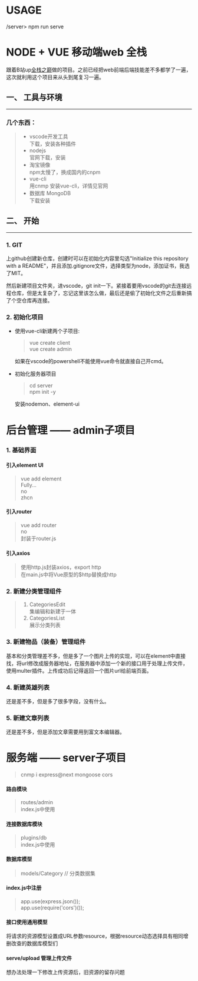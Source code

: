 # USAGE
/server> npm run serve


# NODE + VUE 移动端web 全栈

跟着B站up[全栈之巅](https://space.bilibili.com/341919508)做的项目。之前已经把web前端后端技能差不多都学了一遍，这次就利用这个项目来从头到尾复习一遍。

## 一、 工具与环境
---
### 几个东西：
> + vscode开发工具  
> 下载，安装各种插件
> + nodejs  
> 官网下载，安装
> + 淘宝镜像  
> npm太慢了，换成国内的cnpm  
> + vue-cli  
> 用cnmp 安装vue-cli，详情见官网
> + 数据库 MongoDB  
> 下载安装  

## 二、 开始
---
### 1. GIT  
上github创建新仓库，创建时可以在初始化内容里勾选"Initialize this repository with a README"，并且添加.gitignore文件，选择类型为node，添加证书，我选了MIT。   

然后新建项目文件夹，进vscode，git init一下。紧接着要用vscode的git去连接远程仓库，但是太复杂了，忘记这里该怎么做，最后还是偷了初始化文件之后重新搞了个空仓库再连接。

### 2. 初始化项目 
+ 使用vue-cli新建两个子项目:   
  > vue create client   
  > vue create admin   

  如果在vscode的powershell不能使用vue命令就直接自己开cmd。

+ 初始化服务器项目
  > cd server   
  > npm init -y   

  安装nodemon、element-ui

# 后台管理 —— admin子项目
### 1. 基础界面
#### 引入element UI  
  > vue add element  
  > Fully...  
  > no  
  > zhcn  
#### 引入router  
  > vue add router  
  > no  
  封装于router.js
#### 引入axios  
  > 使用http.js封装axios，export http  
  > 在main.js中将Vue原型的$http替换成http  

### 2. 新建分类管理组件
  > 1. CategoriesEdit    
  > 集编辑和新建于一体   
  > 2. CategoriesList   
  > 展示分类列表   
### 3. 新建物品（装备）管理组件
  基本和分类管理差不多，但是多了一个图片上传的实现，可以在element中直接找，将url修改成服务器地址，在服务器中添加一个新的接口用于处理上传文件，使用multer插件。上传成功后记得返回一个图片url给前端页面。
### 4. 新建英雄列表
  还是差不多，但是多了很多字段，没有什么。
### 5. 新建文章列表
  还是差不多，但是添加文章需要用到富文本编辑器。


# 服务端 —— server子项目
  > cnmp i express@next mongoose cors  
#### 路由模块  
  > routes/admin  
  > index.js中使用  
#### 连接数据库模块  
  > plugins/db  
  > index.js中使用  
#### 数据库模型  
  > models/Category  // 分类数据集

#### index.js中注册   
  > app.use(express.json());  
  > app.use(require('cors')());  

#### 接口使用通用模型
  将请求的资源模型设置成URL参数resource，根据resource动态选择具有相同增删改查的数据库模型们

#### serve/upload 管理上传文件
  想办法处理一下修改上传资源后，旧资源的留存问题
